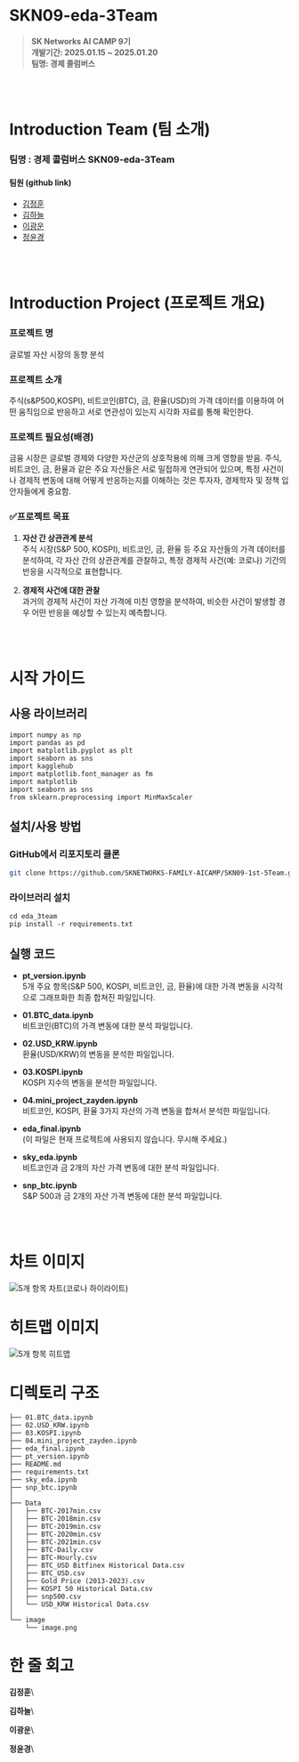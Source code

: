 # SKN09-eda-3Team

> **SK Networks AI CAMP 9기** <br/> **개발기간: 2025.01.15 ~ 2025.01.20** <br/> **팀명: 경제 콜럼버스** 


<br>
</br>  

# Introduction Team (팀 소개)
###  팀명 : 경제 콜럼버스 SKN09-eda-3Team

#### 팀원 (github link)
-  [김정훈](https://github.com/Zayden0815)
-  [김하늘](https://github.com/nini12091)
-  [이광운](https://github.com/Leegwangwoon)
-  [정윤경](https://github.com/kinoble)

<br>
</br>  

# Introduction Project (프로젝트 개요)

### 프로젝트 명
글로벌 자산 시장의 동향 분석

### 프로젝트 소개
주식(s&P500,KOSPI), 비트코인(BTC), 금, 환율(USD)의 가격 데이터를 이용하여 어떤 움직임으로 반응하고 서로 연관성이 있는지 시각화 자료를 통해 확인한다.

### 프로젝트 필요성(배경) 
금융 시장은 글로벌 경제와 다양한 자산군의 상호작용에 의해 크게 영향을 받음. 주식, 비트코인, 금, 환율과 같은 주요 자산들은 서로 밀접하게 연관되어 있으며, 특정 사건이나 경제적 변동에 대해 어떻게 반응하는지를 이해하는 것은 투자자, 경제학자 및 정책 입안자들에게 중요함.

### ✅프로젝트 목표

 1. **자산 간 상관관계 분석**  
   주식 시장(S&P 500, KOSPI), 비트코인, 금, 환율 등 주요 자산들의 가격 데이터를 분석하여, 각 자산 간의 상관관계를 관찰하고, 특정 경제적 사건(예: 코로나) 기간의 반응을 시각적으로 표현합니다.

 2. **경제적 사건에 대한 관찰**  
   과거의 경제적 사건이 자산 가격에 미친 영향을 분석하여, 비슷한 사건이 발생할 경우 어떤 반응을 예상할 수 있는지 예측합니다.

<br>
</br>

# 시작 가이드

## 사용 라이브러리
```
import numpy as np
import pandas as pd
import matplotlib.pyplot as plt
import seaborn as sns
import kagglehub
import matplotlib.font_manager as fm
import matplotlib
import seaborn as sns
from sklearn.preprocessing import MinMaxScaler
```
## 설치/사용 방법

###  GitHub에서 리포지토리 클론

```bash
git clone https://github.com/SKNETWORKS-FAMILY-AICAMP/SKN09-1st-5Team.git
```

### 라이브러리 설치
```bssh
cd eda_3team
pip install -r requirements.txt
```


## 실행 코드

- **pt_version.ipynb**  
  5개 주요 항목(S&P 500, KOSPI, 비트코인, 금, 환율)에 대한 가격 변동을 시각적으로 그래프화한 최종 합쳐진 파일입니다.

- **01.BTC_data.ipynb**  
  비트코인(BTC)의 가격 변동에 대한 분석 파일입니다.

- **02.USD_KRW.ipynb**  
  환율(USD/KRW)의 변동을 분석한 파일입니다.

- **03.KOSPI.ipynb**  
  KOSPI 지수의 변동을 분석한 파일입니다.

- **04.mini_project_zayden.ipynb**  
  비트코인, KOSPI, 환율 3가지 자산의 가격 변동을 합쳐서 분석한 파일입니다.

- **eda_final.ipynb**  
  (이 파일은 현재 프로젝트에 사용되지 않습니다. 무시해 주세요.)

- **sky_eda.ipynb**  
  비트코인과 금 2개의 자산 가격 변동에 대한 분석 파일입니다.

- **snp_btc.ipynb**  
  S&P 500과 금 2개의 자산 가격 변동에 대한 분석 파일입니다.

<br>
</br>


# 차트 이미지
![5개 항목 차트(코로나 하이라이트)](./image/image.png)

# 히트맵 이미지
![5개 항목 히트맵](./image/hitmap.png)




# 디렉토리 구조
```
├── 01.BTC_data.ipynb
├── 02.USD_KRW.ipynb
├── 03.KOSPI.ipynb
├── 04.mini_project_zayden.ipynb
├── eda_final.ipynb
├── pt_version.ipynb
├── README.md
├── requirements.txt
├── sky_eda.ipynb
├── snp_btc.ipynb
│
├── Data
│   ├── BTC-2017min.csv
│   ├── BTC-2018min.csv
│   ├── BTC-2019min.csv
│   ├── BTC-2020min.csv
│   ├── BTC-2021min.csv
│   ├── BTC-Daily.csv
│   ├── BTC-Hourly.csv
│   ├── BTC_USD Bitfinex Historical Data.csv
│   ├── BTC_USD.csv
│   ├── Gold Price (2013-2023).csv
│   ├── KOSPI 50 Historical Data.csv
│   ├── snp500.csv
│   └── USD_KRW Historical Data.csv
│
└── image
    └── image.png
```

# 한 줄 회고
<b>김정훈</b>\

<b>김하늘</b>\

<b>이광운</b>\

<b>정윤경</b>\
